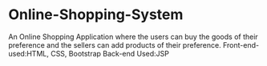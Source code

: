# Online-Shopping-System
An Online Shopping Application where the users can buy the goods of their preference and the sellers can add products of their preference. 
Front-end-used:HTML, CSS, Bootstrap
Back-end Used:JSP
